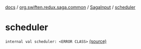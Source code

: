 [docs](../../index.md) / [org.swiften.redux.saga.common](../index.md) / [SagaInput](index.md) / [scheduler](./scheduler.md)

# scheduler

`internal val scheduler: <ERROR CLASS>` [(source)](https://github.com/protoman92/KotlinRedux/tree/master/common\common-saga\src\main\kotlin/org/swiften/redux/saga/common/CommonSaga.kt#L50)